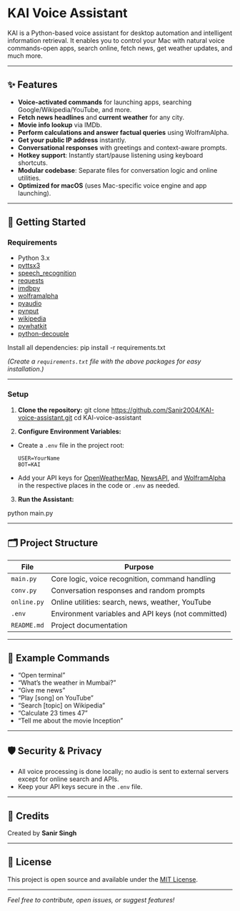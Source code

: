 # KAI Voice Assistant

KAI is a Python-based voice assistant for desktop automation and intelligent information retrieval. It enables you to control your Mac with natural voice commands-open apps, search online, fetch news, get weather updates, and much more.

---

## ✨ Features

- **Voice-activated commands** for launching apps, searching Google/Wikipedia/YouTube, and more.
- **Fetch news headlines** and **current weather** for any city.
- **Movie info lookup** via IMDb.
- **Perform calculations and answer factual queries** using WolframAlpha.
- **Get your public IP address** instantly.
- **Conversational responses** with greetings and context-aware prompts.
- **Hotkey support**: Instantly start/pause listening using keyboard shortcuts.
- **Modular codebase**: Separate files for conversation logic and online utilities.
- **Optimized for macOS** (uses Mac-specific voice engine and app launching).

---

## 🚀 Getting Started

### Requirements

- Python 3.x
- [pyttsx3](https://pypi.org/project/pyttsx3/)
- [speech_recognition](https://pypi.org/project/SpeechRecognition/)
- [requests](https://pypi.org/project/requests/)
- [imdbpy](https://pypi.org/project/IMDbPY/)
- [wolframalpha](https://pypi.org/project/wolframalpha/)
- [pyaudio](https://pypi.org/project/PyAudio/)
- [pynput](https://pypi.org/project/pynput/)
- [wikipedia](https://pypi.org/project/wikipedia/)
- [pywhatkit](https://pypi.org/project/pywhatkit/)
- [python-decouple](https://pypi.org/project/python-decouple/)

Install all dependencies:
pip install -r requirements.txt

*(Create a `requirements.txt` file with the above packages for easy installation.)*

---

### Setup

1. **Clone the repository:**
git clone https://github.com/Sanir2004/KAI-voice-assistant.git
cd KAI-voice-assistant

2. **Configure Environment Variables:**
- Create a `.env` file in the project root:
  ```
  USER=YourName
  BOT=KAI
  ```
- Add your API keys for [OpenWeatherMap](https://openweathermap.org/api), [NewsAPI](https://newsapi.org/), and [WolframAlpha](https://products.wolframalpha.com/api/) in the respective places in the code or `.env` as needed.

3. **Run the Assistant:**

python main.py


---

## 🗂️ Project Structure

| File         | Purpose                                              |
|--------------|------------------------------------------------------|
| `main.py`    | Core logic, voice recognition, command handling      |
| `conv.py`    | Conversation responses and random prompts            |
| `online.py`  | Online utilities: search, news, weather, YouTube     |
| `.env`       | Environment variables and API keys (not committed)   |
| `README.md`  | Project documentation                                |

---

## 🎤 Example Commands

- “Open terminal”
- “What’s the weather in Mumbai?”
- “Give me news”
- “Play [song] on YouTube”
- “Search [topic] on Wikipedia”
- “Calculate 23 times 47”
- “Tell me about the movie Inception”

---

## 🛡️ Security & Privacy

- All voice processing is done locally; no audio is sent to external servers except for online search and APIs.
- Keep your API keys secure in the `.env` file.

---

## 🙌 Credits

Created by **Sanir Singh**

---

## 📄 License

This project is open source and available under the [MIT License](LICENSE).

---

*Feel free to contribute, open issues, or suggest features!*
